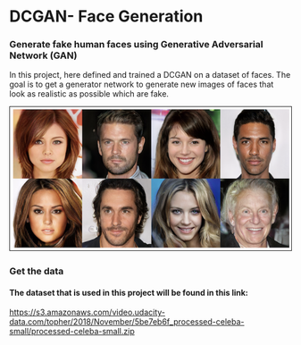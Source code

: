 # DCGAN- Face Generation
### Generate fake human faces using Generative Adversarial Network (GAN)



In this project, here defined and trained a DCGAN on a dataset of faces. The goal is to get a generator network to generate new images of faces that look as realistic as possible which are fake.

<img src="image/facegan.png" border="1">

### Get the data

#### The dataset that is used in this project will be found in this link: 
https://s3.amazonaws.com/video.udacity-data.com/topher/2018/November/5be7eb6f_processed-celeba-small/processed-celeba-small.zip
